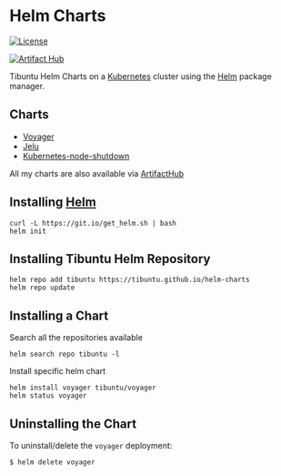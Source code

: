 # Helm Charts

[![License][license-img]][license]

[license-img]: https://img.shields.io/badge/License-Apache%202.0-blue.svg
[license]: https://github.com/tibuntu/helm-charts/blob/main/LICENSE

[![Artifact Hub](https://img.shields.io/endpoint?url=https://artifacthub.io/badge/repository/tibuntu)](https://artifacthub.io/packages/search?repo=tibuntu)

Tibuntu Helm Charts on a [Kubernetes](https://kubernetes.io) cluster using the
[Helm](https://helm.sh) package manager.

## Charts

- [Voyager](https://github.com/tibuntu/helm-charts/tree/main/charts/voyager)
- [Jelu](https://github.com/tibuntu/helm-charts/tree/main/charts/jelu)
- [Kubernetes-node-shutdown](https://github.com/tibuntu/helm-charts/tree/main/charts/kubernetes-node-shutdown)

All my charts are also available via [ArtifactHub](https://artifacthub.io/packages/search?user=tibuntu)

## Installing [Helm](https://helm.sh)

```
curl -L https://git.io/get_helm.sh | bash
helm init
```

## Installing Tibuntu Helm Repository

```
helm repo add tibuntu https://tibuntu.github.io/helm-charts
helm repo update
```

## Installing a Chart

Search all the repositories available
```
helm search repo tibuntu -l
```

Install specific helm chart
```
helm install voyager tibuntu/voyager
helm status voyager
```

## Uninstalling the Chart

To uninstall/delete the `voyager` deployment:

```
$ helm delete voyager
```
